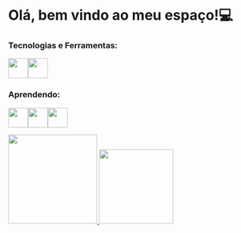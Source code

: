 # Olá, bem vindo ao meu espaço!:computer: 
### Tecnologias e Ferramentas:
<img src="https://cdn.jsdelivr.net/gh/devicons/devicon/icons/git/git-original.svg" width="40" height="40"/><img src="https://img.icons8.com/color/344/visual-studio-code-2019.png" width="40" height="40"/>

### Aprendendo:
<img src="https://cdn.jsdelivr.net/gh/devicons/devicon/icons/html5/html5-original.svg" width="40" height="40"/><img src="https://cdn.jsdelivr.net/gh/devicons/devicon/icons/css3/css3-original.svg" width="40" height="40"/><img src="https://i.pinimg.com/564x/1c/0b/02/1c0b0294fd9e7c71eed0871797295c25.jpg" width="40" height="40"/>
<div>
<a href="https://github.com/ThiagoC-Silva">
<img height="180em" src="https://github-readme-stats.vercel.app/api/top-langs/?username=ThiagoC-Silva&layout=compact&langs_count=7&theme=dracula"/>
<img height="150em" src="https://github-readme-stats.vercel.app/api?username=ThiagoC-Silva&show_icons=true&theme=dracula&include_all_commits=true&count_private=true"/>
</div>
